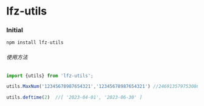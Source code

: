 # lfz-utils

### Initial 
```js
npm install lfz-utils
```
###### 使用方法 
```js
import {utils} from 'lfz-utils';

utils.MaxNum('12345678987654321','12345678987654321') //24691357975308642

utils.deftime(2)  //[ '2023-04-01', '2023-06-30' ]
```
